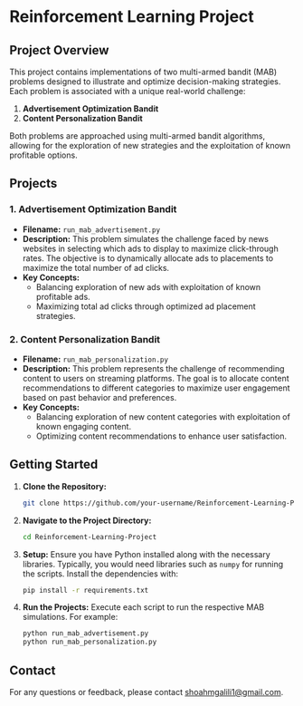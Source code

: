 # Reinforcement Learning Project

## Project Overview

This project contains implementations of two multi-armed bandit (MAB) problems designed to illustrate and optimize decision-making strategies. Each problem is associated with a unique real-world challenge:

1. **Advertisement Optimization Bandit**
2. **Content Personalization Bandit**

Both problems are approached using multi-armed bandit algorithms, allowing for the exploration of new strategies and the exploitation of known profitable options.

## Projects

### 1. Advertisement Optimization Bandit
- **Filename:** `run_mab_advertisement.py`
- **Description:** This problem simulates the challenge faced by news websites in selecting which ads to display to maximize click-through rates. The objective is to dynamically allocate ads to placements to maximize the total number of ad clicks.
- **Key Concepts:**
  - Balancing exploration of new ads with exploitation of known profitable ads.
  - Maximizing total ad clicks through optimized ad placement strategies.

### 2. Content Personalization Bandit
- **Filename:** `run_mab_personalization.py`
- **Description:** This problem represents the challenge of recommending content to users on streaming platforms. The goal is to allocate content recommendations to different categories to maximize user engagement based on past behavior and preferences.
- **Key Concepts:**
  - Balancing exploration of new content categories with exploitation of known engaging content.
  - Optimizing content recommendations to enhance user satisfaction.

## Getting Started

1. **Clone the Repository:**
    ```bash
    git clone https://github.com/your-username/Reinforcement-Learning-Project.git
    ```

2. **Navigate to the Project Directory:**
    ```bash
    cd Reinforcement-Learning-Project
    ```

3. **Setup:**
   Ensure you have Python installed along with the necessary libraries. Typically, you would need libraries such as `numpy` for running the scripts. Install the dependencies with:
    ```bash
    pip install -r requirements.txt
    ```

4. **Run the Projects:**
   Execute each script to run the respective MAB simulations. For example:
    ```bash
    python run_mab_advertisement.py
    python run_mab_personalization.py
    ```

## Contact

For any questions or feedback, please contact [shoahmgalili1@gmail.com](mailto:shoahmgalili1@gmail.com).
